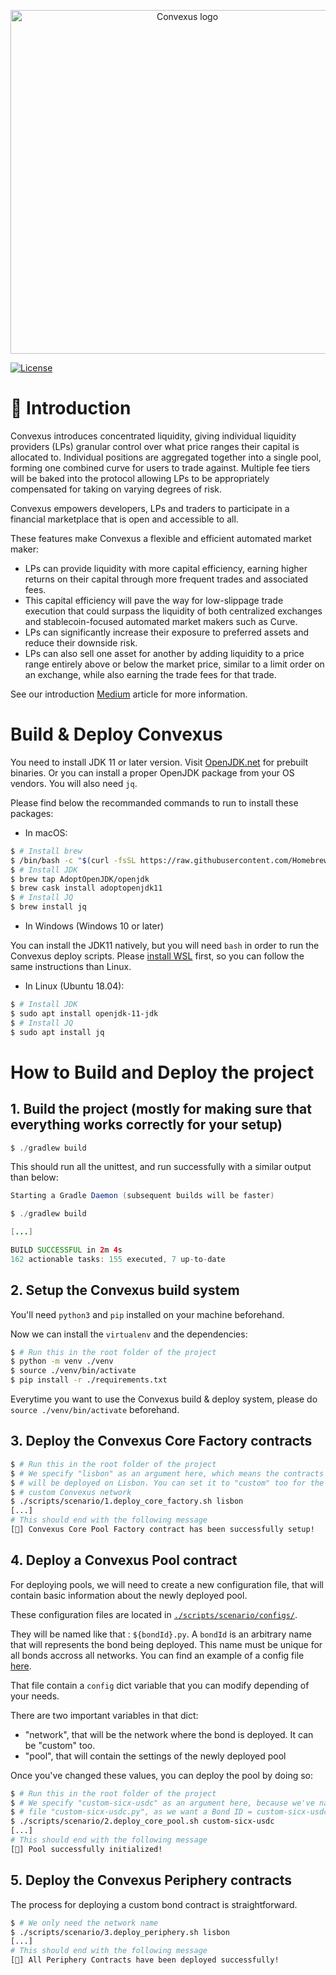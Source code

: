 <p align="center">
  <img 
    src="https://i.imgur.com/4RsDm76.png" 
    width="550px"
    alt="Convexus logo">
</p>

[![License](https://img.shields.io/badge/License-Apache%202.0-blue.svg)](https://opensource.org/licenses/Apache-2.0)

# 📖 **Introduction**

Convexus introduces concentrated liquidity, giving individual liquidity providers (LPs) granular control over what price ranges their capital is allocated to. Individual positions are aggregated together into a single pool, forming one combined curve for users to trade against. Multiple fee tiers will be baked into the protocol allowing LPs to be appropriately compensated for taking on varying degrees of risk.

Convexus empowers developers, LPs and traders to participate in a financial marketplace that is open and accessible to all.

These features make Convexus a flexible and efficient automated market maker:

- LPs can provide liquidity with more capital efficiency, earning higher returns on their capital through more frequent trades and associated fees.
- This capital efficiency will pave the way for low-slippage trade execution that could surpass the liquidity of both centralized exchanges and stablecoin-focused automated market makers such as Curve.
- LPs can significantly increase their exposure to preferred assets and reduce their downside risk.
- LPs can also sell one asset for another by adding liquidity to a price range entirely above or below the market price, similar to a limit order on an exchange, while also earning the trade fees for that trade.

See our introduction [Medium](https://convexus.medium.com/convexus-cbf2db4ce9e7) article for more information.

# Build & Deploy Convexus

You need to install JDK 11 or later version. Visit [OpenJDK.net](http://openjdk.java.net/) for prebuilt binaries.
Or you can install a proper OpenJDK package from your OS vendors.
You will also need `jq`.

Please find below the recommanded commands to run to install these packages:

- In macOS:

```bash
$ # Install brew
$ /bin/bash -c "$(curl -fsSL https://raw.githubusercontent.com/Homebrew/install/HEAD/install.sh)"
$ # Install JDK
$ brew tap AdoptOpenJDK/openjdk
$ brew cask install adoptopenjdk11
$ # Install JQ
$ brew install jq
```

- In Windows (Windows 10 or later)

You can install the JDK11 natively, but you will need `bash` in order to run the Convexus deploy scripts.
Please [install WSL](https://docs.microsoft.com/en-us/windows/wsl/install-manual) first, so you can follow the same instructions than Linux.

- In Linux (Ubuntu 18.04):

```bash
$ # Install JDK
$ sudo apt install openjdk-11-jdk
$ # Install JQ
$ sudo apt install jq
```

# How to Build and Deploy the project

## 1. Build the project (mostly for making sure that everything works correctly for your setup)

```java
$ ./gradlew build
```

This should run all the unittest, and run successfully with a similar output than below:

```java
Starting a Gradle Daemon (subsequent builds will be faster)

$ ./gradlew build

[...]

BUILD SUCCESSFUL in 2m 4s
162 actionable tasks: 155 executed, 7 up-to-date
```

## 2. Setup the Convexus build system

You'll need `python3` and `pip` installed on your machine beforehand.

Now we can install the `virtualenv` and the dependencies:

```bash
$ # Run this in the root folder of the project
$ python -m venv ./venv
$ source ./venv/bin/activate
$ pip install -r ./requirements.txt
```

Everytime you want to use the Convexus build & deploy system, please do `source ./venv/bin/activate` beforehand.

## 3. Deploy the Convexus Core Factory contracts

```bash
$ # Run this in the root folder of the project
$ # We specify "lisbon" as an argument here, which means the contracts
$ # will be deployed on Lisbon. You can set it to "custom" too for the
$ # custom Convexus network
$ ./scripts/scenario/1.deploy_core_factory.sh lisbon
[...]
# This should end with the following message
[🎉] Convexus Core Pool Factory contract has been successfully setup!
```

## 4. Deploy a Convexus Pool contract

For deploying pools, we will need to create a new configuration file, that will contain basic information about the newly deployed pool.

These configuration files are located in [`./scripts/scenario/configs/`](./scripts/scenario/configs/).

They will be named like that : `${bondId}.py`. A `bondId` is an arbitrary name that will represents the bond being deployed. This name must be unique for all bonds accross all networks. You can find an example of a config file [here](scripts/scenario/configs/custom-sicx-usdc.py). 

That file contain a `config` dict variable that you can modify depending of your needs.

There are two important variables in that dict: 
  - "network", that will be the network where the bond is deployed. It can be "custom" too.
  - "pool", that will contain the settings of the newly deployed pool

Once you've changed these values, you can deploy the pool by doing so:

```bash
$ # Run this in the root folder of the project
$ # We specify "custom-sicx-usdc" as an argument here, because we've named our config
$ # file "custom-sicx-usdc.py", as we want a Bond ID = custom-sicx-usdc
$ ./scripts/scenario/2.deploy_core_pool.sh custom-sicx-usdc
[...]
# This should end with the following message
[🎉] Pool successfully initialized!
```

## 5. Deploy the Convexus Periphery contracts

The process for deploying a custom bond contract is straightforward. 

```bash
$ # We only need the network name
$ ./scripts/scenario/3.deploy_periphery.sh lisbon
[...]
# This should end with the following message
[🎉] All Periphery Contracts have been deployed successfully!
```
